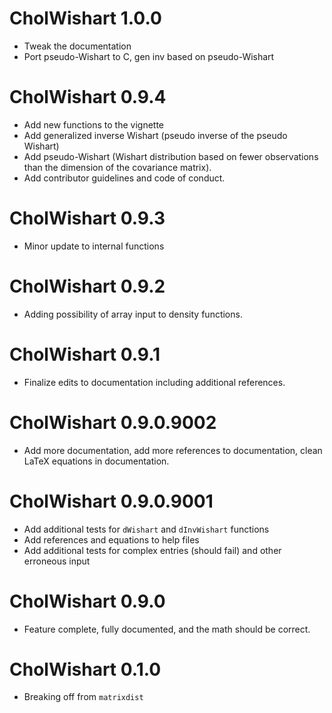 # CholWishart 1.0.0

* Tweak the documentation
* Port pseudo-Wishart to C, gen inv based on pseudo-Wishart

# CholWishart 0.9.4

* Add new functions to the vignette
* Add generalized inverse Wishart (pseudo inverse of the pseudo Wishart)
* Add pseudo-Wishart (Wishart distribution based on fewer observations than the 
dimension of the covariance matrix).
* Add contributor guidelines and code of conduct.

# CholWishart 0.9.3

* Minor update to internal functions

# CholWishart 0.9.2

* Adding possibility of array input to density functions. 

# CholWishart 0.9.1

* Finalize edits to documentation including additional references.

# CholWishart 0.9.0.9002

* Add more documentation, add more references to documentation, clean LaTeX equations in documentation.

# CholWishart 0.9.0.9001

* Add additional tests for `dWishart` and `dInvWishart` functions
* Add references and equations to help files
* Add additional tests for complex entries (should fail) and other erroneous input


# CholWishart 0.9.0

* Feature complete, fully documented, and the math should be correct.

# CholWishart 0.1.0

* Breaking off from `matrixdist`



